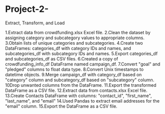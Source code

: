 # Project-2-


Extract, Transform, and Load

1.Extract data from crowdfunding.xlsx Excel file.
2.Clean the dataset by assigning category and subcategory values to appropriate columns.
3.Obtain lists of unique categories and subcategories.
4.Create two DataFrames: categories_df with category IDs and names, and subcategories_df with subcategory IDs and names.
5.Export categories_df and subcategories_df as CSV files.
6.Created a copy of crowdfunding_info_df DataFrame named campaign_df.
7.Convert "goal" and "pledged" columns to float data type.
8.Convert Unix timestamps to datetime objects.
9.Merge campaign_df with category_df based on "category" column and subcategory_df based on "subcategory" column.
10Drop unwanted columns from the DataFrame.
11.Export the transformed DataFrame as a CSV file.
12.Extract data from contacts.xlsx Excel file.
13.Create Contacts DataFrame with columns: "contact_id", "first_name", "last_name", and "email"
14.Used Pandas to extract email addresses for the "email" column.
15.Export the DataFrame as a CSV file.
